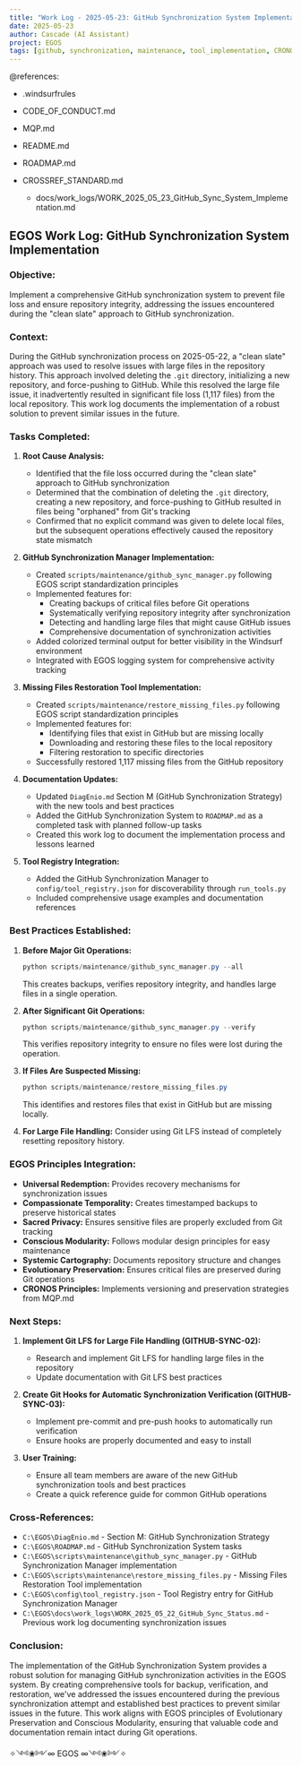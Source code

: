 ```yaml
---
title: "Work Log - 2025-05-23: GitHub Synchronization System Implementation"
date: 2025-05-23
author: Cascade (AI Assistant)
project: EGOS
tags: [github, synchronization, maintenance, tool_implementation, CRONOS]
---
```


@references:
- .windsurfrules
- CODE_OF_CONDUCT.md
- MQP.md
- README.md
- ROADMAP.md
- CROSSREF_STANDARD.md

  - docs/work_logs/WORK_2025_05_23_GitHub_Sync_System_Implementation.md

## EGOS Work Log: GitHub Synchronization System Implementation

### Objective:
Implement a comprehensive GitHub synchronization system to prevent file loss and ensure repository integrity, addressing the issues encountered during the "clean slate" approach to GitHub synchronization.

### Context:
During the GitHub synchronization process on 2025-05-22, a "clean slate" approach was used to resolve issues with large files in the repository history. This approach involved deleting the `.git` directory, initializing a new repository, and force-pushing to GitHub. While this resolved the large file issue, it inadvertently resulted in significant file loss (1,117 files) from the local repository. This work log documents the implementation of a robust solution to prevent similar issues in the future.

### Tasks Completed:

1. **Root Cause Analysis:**
   * Identified that the file loss occurred during the "clean slate" approach to GitHub synchronization
   * Determined that the combination of deleting the `.git` directory, creating a new repository, and force-pushing to GitHub resulted in files being "orphaned" from Git's tracking
   * Confirmed that no explicit command was given to delete local files, but the subsequent operations effectively caused the repository state mismatch

2. **GitHub Synchronization Manager Implementation:**
   * Created `scripts/maintenance/github_sync_manager.py` following EGOS script standardization principles
   * Implemented features for:
     * Creating backups of critical files before Git operations
     * Systematically verifying repository integrity after synchronization
     * Detecting and handling large files that might cause GitHub issues
     * Comprehensive documentation of synchronization activities
   * Added colorized terminal output for better visibility in the Windsurf environment
   * Integrated with EGOS logging system for comprehensive activity tracking

3. **Missing Files Restoration Tool Implementation:**
   * Created `scripts/maintenance/restore_missing_files.py` following EGOS script standardization principles
   * Implemented features for:
     * Identifying files that exist in GitHub but are missing locally
     * Downloading and restoring these files to the local repository
     * Filtering restoration to specific directories
   * Successfully restored 1,117 missing files from the GitHub repository

4. **Documentation Updates:**
   * Updated `DiagEnio.md` Section M (GitHub Synchronization Strategy) with the new tools and best practices
   * Added the GitHub Synchronization System to `ROADMAP.md` as a completed task with planned follow-up tasks
   * Created this work log to document the implementation process and lessons learned

5. **Tool Registry Integration:**
   * Added the GitHub Synchronization Manager to `config/tool_registry.json` for discoverability through `run_tools.py`
   * Included comprehensive usage examples and documentation references

### Best Practices Established:

1. **Before Major Git Operations:**
   ```powershell
   python scripts/maintenance/github_sync_manager.py --all
   ```
   This creates backups, verifies repository integrity, and handles large files in a single operation.

2. **After Significant Git Operations:**
   ```powershell
   python scripts/maintenance/github_sync_manager.py --verify
   ```
   This verifies repository integrity to ensure no files were lost during the operation.

3. **If Files Are Suspected Missing:**
   ```powershell
   python scripts/maintenance/restore_missing_files.py
   ```
   This identifies and restores files that exist in GitHub but are missing locally.

4. **For Large File Handling:**
   Consider using Git LFS instead of completely resetting repository history.

### EGOS Principles Integration:

* **Universal Redemption:** Provides recovery mechanisms for synchronization issues
* **Compassionate Temporality:** Creates timestamped backups to preserve historical states
* **Sacred Privacy:** Ensures sensitive files are properly excluded from Git tracking
* **Conscious Modularity:** Follows modular design principles for easy maintenance
* **Systemic Cartography:** Documents repository structure and changes
* **Evolutionary Preservation:** Ensures critical files are preserved during Git operations
* **CRONOS Principles:** Implements versioning and preservation strategies from MQP.md

### Next Steps:

1. **Implement Git LFS for Large File Handling (GITHUB-SYNC-02):**
   * Research and implement Git LFS for handling large files in the repository
   * Update documentation with Git LFS best practices

2. **Create Git Hooks for Automatic Synchronization Verification (GITHUB-SYNC-03):**
   * Implement pre-commit and pre-push hooks to automatically run verification
   * Ensure hooks are properly documented and easy to install

3. **User Training:**
   * Ensure all team members are aware of the new GitHub synchronization tools and best practices
   * Create a quick reference guide for common GitHub operations

### Cross-References:
* `C:\EGOS\DiagEnio.md` - Section M: GitHub Synchronization Strategy
* `C:\EGOS\ROADMAP.md` - GitHub Synchronization System tasks
* `C:\EGOS\scripts\maintenance\github_sync_manager.py` - GitHub Synchronization Manager implementation
* `C:\EGOS\scripts\maintenance\restore_missing_files.py` - Missing Files Restoration Tool implementation
* `C:\EGOS\config\tool_registry.json` - Tool Registry entry for GitHub Synchronization Manager
* `C:\EGOS\docs\work_logs\WORK_2025_05_22_GitHub_Sync_Status.md` - Previous work log documenting synchronization issues

### Conclusion:
The implementation of the GitHub Synchronization System provides a robust solution for managing GitHub synchronization activities in the EGOS system. By creating comprehensive tools for backup, verification, and restoration, we've addressed the issues encountered during the previous synchronization attempt and established best practices to prevent similar issues in the future. This work aligns with EGOS principles of Evolutionary Preservation and Conscious Modularity, ensuring that valuable code and documentation remain intact during Git operations.

✧༺❀༻∞ EGOS ∞༺❀༻✧